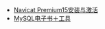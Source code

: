 - [Navicat Premium15安装与激活](https://www.cnblogs.com/asio/p/12208841.html)
- [MySQL电子书＋工具](http://www.notedeep.com/note/38/page/282)

